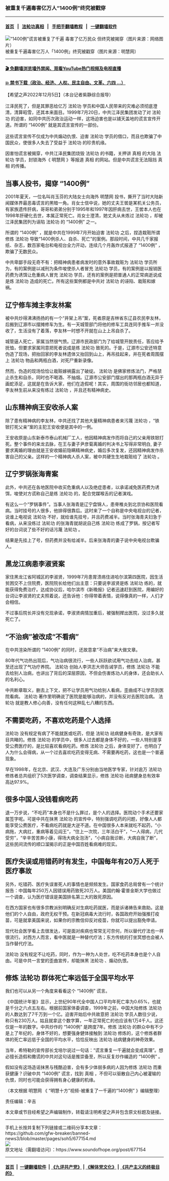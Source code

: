 ### 被重复千遍毒害亿万人“1400例”终究被戳穿
------------------------

#### [首页](https://github.com/gfw-breaker/banned-news3/blob/master/README.md) &nbsp;&nbsp;|&nbsp;&nbsp; [法轮功真相](https://github.com/begood0513/basic/blob/master/README.md)  &nbsp;&nbsp;|&nbsp;&nbsp; [手把手翻墙教程](https://github.com/gfw-breaker/guides/wiki)  &nbsp;&nbsp;|&nbsp;&nbsp; [一键翻墙软件](https://github.com/gfw-breaker/nogfw/blob/master/README.md)  



<div><img alt="“1400例”谎言被重复了千遍 毒害了亿万民众 但终究被揭穿（图片来源：网络图片）" src="https://img.soundofhope.org/2022-12/1670275665224.jpg"/>
<br/><figcaption class="caption">
 被重复千遍毒害亿万人「1400例」终究被戳穿（图片来源：明慧网）
</figcaption></div><hr/>

#### [ 🎬  免翻墙浏览墙外禁闻、观看YouTube热门视频及电视直播](https://github.com/gfw-breaker/HelloWorld)

#### [ 💥  禁书下载（政治、经济、人权、民主自由、文革、六四 ...）](https://github.com/gfw-breaker/books/blob/master/README.md)

<div><div class="Content__Wrapper sc-1bvya0-0 elmmKw article_body" itemprop="articleBody">
 <div id="post_place_1">
 </div>
 <p class="meta-top">
  <span class="meta">
   【希望之声2022年12月5日】（本台记者紫静综合报导）
  </span>
 </p>
 <p style="margin-top:16px;margin-bottom:16px">
  江泽民死了，但是其罪恶给亿万
  <ok href="/term/968">
   法轮功
  </ok>
  学员和中国人民带来的灾难必须彻底澄清，清算昭雪，还其本来面目。1999年7月20日，中共江泽民集团发动了对
  <ok href="/term/968">
   法轮功
  </ok>
  的迫害，如同中共历次政治运动一样，这场迫害也是以铺天盖地的谎言宣传开道。所谓的
  <ok href="/term/750965">
   “1400例”
  </ok>
  就是其谎言宣传的一部份。
 </p>
 <p>
  这些谎言宣传不仅成为中共煽动仇恨、迫害
  <ok href="/term/968">
   法轮功
  </ok>
  学员的借口，而且也欺骗了中国民众，使很多人失去了受益于
  <ok href="/term/968">
   法轮功
  </ok>
  的珍贵机缘。
 </p>
 <p>
  因害怕谎言被揭穿，中共江泽民集团烧毁
  <ok href="/term/968">
   法轮功
  </ok>
  的书籍，关押讲
  <ok href="/term/1046">
   真相
  </ok>
  的大陆
  <ok href="/term/968">
   法轮功
  </ok>
  学员，封锁海外《
  <ok href="/term/28667">
   明慧网
  </ok>
  》等报道
  <ok href="/term/1046">
   真相
  </ok>
  的网站。但是中共谎言无法阻挡
  <ok href="/term/1046">
   真相
  </ok>
  的传播。
 </p>
 <h2>
  <strong>
   当事人投书，揭穿
   <ok href="/term/750965">
    “1400例”
   </ok>
  </strong>
 </h2>
 <p>
  2001年夏天，一位名叫肖玉芬的大陆女士向海外
  <ok href="/term/28667">
   明慧网
  </ok>
  投书，撕开了当时大陆新闻媒体界最恶毒谎言的黑暗一角。肖女士信中说，她的丈夫王喾是某机关公务员，有家族遗传肝病，哥哥和弟弟分别于1995年和1997年因肝病去世，王喾本人也在1998年肝硬化去世，本属正常死亡。肖女士澄清，她丈夫从未炼过
  <ok href="/term/968">
   法轮功
  </ok>
  ，却被江泽民集团列为诬陷
  <ok href="/term/968">
   法轮功
  </ok>
  的
  <ok href="/term/750965">
   “1400例”
  </ok>
  之一。
 </p>
 <p>
  所谓的
  <ok href="/term/750965">
   “1400例”
  </ok>
  ，就是中共在1999年7月开始迫害
  <ok href="/term/968">
   法轮功
  </ok>
  之后，捏造栽赃所谓修炼
  <ok href="/term/968">
   法轮功
  </ok>
  导致“1400例杀人、自杀、死亡”的案例。那段时间，中共几千家报纸、杂志，数百家电台和电视台全力开动，连续几个月轰炸式报道了
  <ok href="/term/750965">
   “1400例”
  </ok>
  ，欺骗了无数民众。
 </p>
 <p>
  中共卑鄙手段无奇不有：把精神病患者病发时的意外事故栽赃为
  <ok href="/term/968">
   法轮功
  </ok>
  学员所为，有的案例是以减刑为条件唆使杀人者冒充
  <ok href="/term/968">
   法轮功
  </ok>
  学员，有的案例是以报销医药费为诱饵让危重病人冒充
  <ok href="/term/968">
   法轮功
  </ok>
  学员，还有的案例是把普通人的正常病逝说成是炼
  <ok href="/term/968">
   法轮功
  </ok>
  造成的死亡。所有这些案例都是中共对
  <ok href="/term/968">
   法轮功
  </ok>
  的诬陷、栽赃和嫁祸。
 </p>
 <h2>
  <strong>
   辽宁修车摊主李友林案
  </strong>
 </h2>
 <p>
  被中共炒得沸沸扬扬的有一个“井架上吊”案，死者原是吉林省东辽县农民李友林，后搬到辽源市以摆摊修车为生。有一天城管部门将他的修车工具连同手推车一并没收了，生活没有了着落，李友林一时想不开就在山上上吊自杀了。
 </p>
 <p>
  城管逼人死亡，家属当然很气愤。辽源市民政部门为了给城管开脱责任，答应给予抚恤，但要求家属同意把死者说成是练
  <ok href="/term/968">
   法轮功
  </ok>
  致死的。于是，辽源市公安还特意伪造了现场，把抬回家的李友林遗体又抬回到山上，再吊挂起来，并在死者周围摆上
  <ok href="/term/968">
   法轮功
  </ok>
  物品和两瓶白酒，对死尸重新录像。
 </p>
 <p>
  然而，伪造的现场恰恰让栽赃嫁祸露出了破绽。
  <ok href="/term/968">
   法轮功
  </ok>
  是佛家修炼法门，严格禁止杀生和自杀，同时也不喝酒、不抽烟。辽源市公安部门摆出的那两瓶白酒无异于画蛇添足，这就是在告诉大家，他们在造假呢！其实，周围的街坊邻居也都知道，李友林生前从来没有练过
  <ok href="/term/968">
   法轮功
  </ok>
  ，并且还有精神病史。
 </p>
 <h2>
  <strong>
   山东精神病王安收杀人案
  </strong>
 </h2>
 <p>
  除了患有精神病的李友林，中共还找了其他大量精神病患者来污蔑
  <ok href="/term/968">
   法轮功
  </ok>
  ，“铁锨打死父亲”案的主犯王安收便是其中的一例。
 </p>
 <p>
  王安收原是山东新泰市泰山机械厂工人，他因精神病发作而将自己的父亲用铁锨打死。整个事件的来龙去脉，在王与妻子尹彦菊离婚的判决书上写得非常明白, 妻子要求离婚的理由就是王安收婚前隐瞒精神病史，婚后多次复发，还因精神病发作杀害自己的父亲。这样的一个精神病人杀人案，被中共硬生生地栽赃给了
  <ok href="/term/968">
   法轮功
  </ok>
  。
 </p>
 <h2>
  <strong>
   辽宁罗锅张海青案
  </strong>
 </h2>
 <p>
  此外，中共还在各地医院中收买危重病人以及绝症患者，以承诺减免医药费为诱饵，唆使对方谎称自己是练
  <ok href="/term/968">
   法轮功
  </ok>
  的，配合党媒喉舌的记者演戏。
 </p>
 <p>
  有这么一个“罗锅事件”。当事人张海青是辽宁盘锦人，患脊椎炎到北京协和医院看病。当时挂号的人很多，他排得很靠后。这时来了一个自称是中央电视台的记者，说谁上电视说
  <ok href="/term/968">
   法轮功
  </ok>
  不好，就给谁先挂号，并且药费减半。当时张海青夫妇急于看病，从来没练过
  <ok href="/term/968">
   法轮功
  </ok>
  的张海青就胡说自己练
  <ok href="/term/968">
   法轮功
  </ok>
  练成了罗锅，按记者写好的台词说了些不好的话污蔑
  <ok href="/term/968">
   法轮功
  </ok>
  。
 </p>
 <p>
  结果是先挂上了号，但药费并没有给减半。后来张海青的妻子说中央电视台欺骗人。
 </p>
 <h2>
  <strong>
   黑龙江病患李淑贤案
  </strong>
 </h2>
 <p>
  家住黑龙江省阿城区的李淑贤，1999年7月患胃溃疡住进哈尔滨第四医院，因生活贫困交不上住院费，医院院长给他们出主意：只要说李淑贤是练
  <ok href="/term/968">
   法轮功
  </ok>
  练的，就能获得免费治疗。达成协议后，哈尔滨市《新晚报》记者迅速赶到医院，用编好的台词让李淑贤的丈夫照着说，还告诉他：你得带着表情，说得像真的一样，人们才会相信。
 </p>
 <p>
  不过事后院长并没有兑现承诺，李淑贤病情加重后，被强制撵出医院，没过多久就死亡了。
 </p>
 <h2>
  <strong>
   “不治病”被改成“不看病”
  </strong>
 </h2>
 <p>
  在中共渲染所谓的
  <ok href="/term/750965">
   “1400例”
  </ok>
  的同时，还故意拿“不治病”来大做文章。
 </p>
 <p>
  80年代气功热出现后，气功治病很流行，一些人跃跃欲试用气功去给人治病，甚至还出现了气功疗养院。
  <ok href="/term/968">
   法轮功
  </ok>
  创始人李洪志大师告诫学员，修炼
  <ok href="/term/968">
   法轮功
  </ok>
  不能去给别人治病，也讲出了背后的深层原因，不但会伤害炼功人的身体，还会助长人的名利心。
 </p>
 <p>
  中共断章取义，删去上下文，把不让学员用气功给别人看病，歪曲成不让学员到医院看病。
  <ok href="/term/968">
   法轮功
  </ok>
  著作里明确说了医院是能够治病的，并没有反对去医院治病。
  <ok href="/term/968">
   法轮功
  </ok>
  就是教人修心向善，没有任何这种乱七八糟的东西。
 </p>
 <h2>
  <strong>
   不需要吃药，不喜欢吃药是个人选择
  </strong>
 </h2>
 <p>
  <ok href="/term/968">
   法轮功
  </ok>
  没有规定有病了不能就医或吃药，但是
  <ok href="/term/968">
   法轮功
  </ok>
  祛病健身有奇效，是大家有目共睹的。修炼
  <ok href="/term/968">
   法轮功
  </ok>
  的学员中，很多人过去都是身体不好的，一些人特别是享受公费医疗的，是比较喜欢看病吃药。修炼
  <ok href="/term/968">
   法轮功
  </ok>
  之后，身体变好了，也明白了人为什么会得病，从一个过去喜欢吃药变得无病、不需要再吃药，这也是一个普遍现象。
 </p>
 <p>
  早在1998年，在北京、武汉、大连及广东分别由当地医学专家，针对逾万
  <ok href="/term/968">
   法轮功
  </ok>
  修炼者总共组织了5次医学调查，调查结果显示，修炼
  <ok href="/term/968">
   法轮功
  </ok>
  祛病健身总有效率高达97.9%。
 </p>
 <h2>
  <strong>
   很多中国人没钱看病吃药
  </strong>
 </h2>
 <p>
  退一万步说，“不吃药”本身也不是什么罪过，是个人的选择。医院动个手术还要家属签字呢。可是中共在抹黑
  <ok href="/term/968">
   法轮功
  </ok>
  的宣传中，特别强调吃药的问题，好像人人都能享受公费医疗，不看病吃药就是大逆不道。在中国很多人本来就吃不起药，“小病拖，大病扛，重病等着见阎王”，“住上一次院，三年活白干”，“一人得病，几代受穷”，“辛辛苦苦奔小康，得场大病全泡汤”，“小病自我诊断，大病自我了断”，这些民间流传的顺口溜揭示的正是中国百姓看病难的现实。
 </p>
 <h2>
  <strong>
   医疗失误或用错药时有发生，中国每年有20万人死于医疗事故
  </strong>
 </h2>
 <p>
  另外，吃错药、医疗失误害死人的事情也是频频发生。国家食药总局曾有一个统计报告：中国每年250万人因错误用药致死20万人。美国约翰·霍普金斯大学也做过一个调查，认为医疗错误是美国排名第三大的致死原因。
 </p>
 <p>
  在西方国家也有很多宗教派别明确反对生病吃药就医，而是诉诸祷告来救助。这是他们的个人自由，政府无权干预。在新冠病毒大流行时，各国政府开始强推打疫苗，可是就拿美国来说，如果你的宗教信仰反对疫苗，你就可以提出豁免申请。
 </p>
 <p>
  现代社会医学看上去很发达，可是面对疾病也常常无可奈何，所以替代疗法也一样很流行。对西方人而言，看中医就是一种替代疗法；东方传统的打坐冥想也会被人当作替代疗法。
 </p>
 <p>
  <ok href="/term/968">
   法轮功
  </ok>
  没有规定不让吃药，同时，作为一种为人处世，吃不吃药本身也是个人自由。可是中共一言堂的歪曲宣传，却能抹黑
  <ok href="/term/968">
   法轮功
  </ok>
  、煽动仇恨。
 </p>
 <h2>
  <strong>
   修炼
   <ok href="/term/968">
    法轮功
   </ok>
   群体死亡率远低于全国平均水平
  </strong>
 </h2>
 <p>
  我们也可以从另一个角度来看看这个
  <ok href="/term/750965">
   “1400例”
  </ok>
  谎言。
 </p>
 <p>
  《中国统计年鉴》显示，上世纪90年代全中国人口平均年死亡率为0.65%，也就是千分之六点五左右。根据前国家体委调查，1999年之前，中国大陆修炼
  <ok href="/term/968">
   法轮功
  </ok>
  的人数达到了7千万到一个亿。迫害开始后中共故意把
  <ok href="/term/968">
   法轮功
  </ok>
  学员人数往少说，称只有230万人。姑且就拿这个数字算，一年正常死亡的也应该有1万4千人。这还仅是一年的数字。中共炒作的
  <ok href="/term/750965">
   “1400例”
  </ok>
  是跨度7年。修炼
  <ok href="/term/968">
   法轮功
  </ok>
  的群众中有不少是上了年纪的，身体不好的，想要强身健体接触到
  <ok href="/term/968">
   法轮功
  </ok>
  修炼的，这个修炼者群体的死亡率远低于全国的平均水平，恰恰反映出
  <ok href="/term/968">
   法轮功
  </ok>
  祛病健身的神奇效果。
 </p>
 <p>
  当年，希特勒的宣传部长戈培尔说过一句话：“谎言重复一千遍就会变成真理”。想必擅长造假和撒谎的中共对这句话是推崇备至，所以反复炒作编造的
  <ok href="/term/750965">
   “1400例”
  </ok>
  。
 </p>
 <p>
  假如没有这场造谣抹黑与残酷迫害，会有多少体弱多病的人因为修炼
  <ok href="/term/968">
   法轮功
  </ok>
  而重获健康？识破中共
  <ok href="/term/750965">
   “1400例”
  </ok>
  谎言，找到
  <ok href="/term/1046">
   真相
  </ok>
  ，不但可以驱散自己内心被灌输的仇恨，同时也可能会获得拥有身心健康的机缘。
 </p>
 <p>
  （本文根据
  <ok href="/term/28667">
   明慧网
  </ok>
  《
  <ok href="https://www.minghui.org/mh/articles/2022/12/5/%E2%80%9C%E6%98%8E%E6%85%A7%E5%8D%81%E6%96%B9%E2%80%9D%E8%A7%86%E9%A2%91-%E8%A2%AB%E9%87%8D%E5%A4%8D%E4%BA%86%E4%B8%80%E5%8D%83%E9%81%8D%E7%9A%84%E2%80%9C1400%E4%BE%8B%E2%80%9D-452699.html">
   “明慧十方”视频-被重复了一千遍的“1400例”
  </ok>
  》编辑整理）
 </p>
 <p class="meta-btm">
  责任编辑：辛吉
 </p>
 <p class="meta-btm">
  本文章或节目经希望之声编辑制作，转载请注明希望之声并包含原文标题及链接。
 </p>
</div>
</div>
<hr/>
手机上长按并复制下列链接或二维码分享本文章：<br/>
https://github.com/gfw-breaker/banned-news3/blob/master/pages/soh5/677154.md <br/>
<a href='https://github.com/gfw-breaker/banned-news3/blob/master/pages/soh5/677154.md'><img src='https://github.com/gfw-breaker/banned-news3/blob/master/pages/soh5/677154.md.png'/></a> <br/>
原文地址（需翻墙访问）：https://www.soundofhope.org/post/677154


------------------------
#### [首页](https://github.com/gfw-breaker/banned-news3/blob/master/README.md) &nbsp;|&nbsp; [一键翻墙软件](https://github.com/gfw-breaker/nogfw/blob/master/README.md) &nbsp;| [《九评共产党》](https://github.com/gfw-breaker/9ping.md/blob/master/README.md#九评之一评共产党是什么) | [《解体党文化》](https://github.com/gfw-breaker/jtdwh.md/blob/master/README.md) | [《共产主义的终极目的》](https://github.com/gfw-breaker/gczydzjmd.md/blob/master/README.md)


<img src='http://gfw-breaker.win/banned-news3/pages/soh5/677154.md' width='0px' height='0px'/>